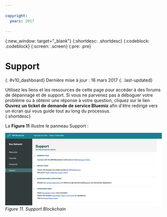 ```yaml
---

copyright:
  years: 2017

---
```


{:new_window: target="_blank"}
{:shortdesc: .shortdesc}
{:codeblock: .codeblock}
{:screen: .screen}
{:pre: .pre}

# Support
{: #v10_dashboard}
Dernière mise à jour : 16 mars 2017
{: .last-updated}

Utilisez les liens et les ressources de cette page pour accéder à des forums de dépannage et de support. Si vous ne parvenez pas à déboguer votre problème
ou à obtenir une réponse à votre question, cliquez sur le lien **Ouvrez un ticket de demande de service Bluemix** afin d'être
redirigé vers un écran qui vous guide tout au long du processus.  
{:shortdesc}

La **Figure 11** illustre le panneau Support :

![Réseau de blockchain](images/support.png "Support")
*Figure 11. Support Blockchain*
